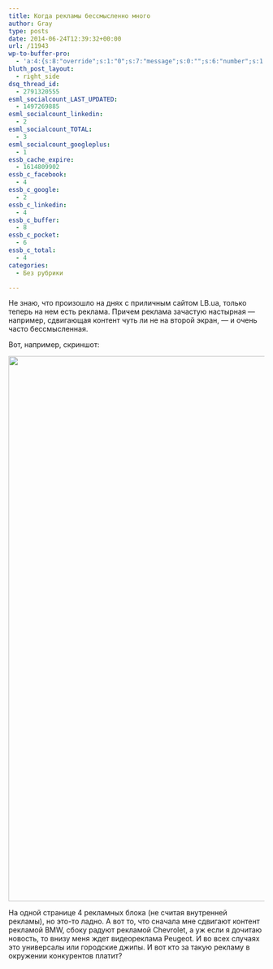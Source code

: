 ```yaml
---
title: Когда рекламы бессмысленно много
author: Gray
type: posts
date: 2014-06-24T12:39:32+00:00
url: /11943
wp-to-buffer-pro:
  - 'a:4:{s:8:"override";s:1:"0";s:7:"message";s:0:"";s:6:"number";s:1:"1";s:16:"alternateMessage";s:0:"";}'
bluth_post_layout:
  - right_side
dsq_thread_id:
  - 2791320555
esml_socialcount_LAST_UPDATED:
  - 1497269885
esml_socialcount_linkedin:
  - 2
esml_socialcount_TOTAL:
  - 3
esml_socialcount_googleplus:
  - 1
essb_cache_expire:
  - 1614809902
essb_c_facebook:
  - 4
essb_c_google:
  - 2
essb_c_linkedin:
  - 4
essb_c_buffer:
  - 8
essb_c_pocket:
  - 6
essb_c_total:
  - 4
categories:
  - Без рубрики

---
```








Не знаю, что произошло на днях с приличным сайтом LB.ua, только теперь на нем есть реклама. Причем реклама зачастую настырная — например, сдвигающая контент чуть ли не на второй экран, — и очень часто бессмысленная.

Вот, например, скриншот:

<img data-attachment-id="11944" data-permalink="https://blognot.co/11943/lb_ua_ad_hgwqt3" data-orig-file="https://i2.wp.com/blognot.co/wp-content/uploads/2020/04/lb_ua_ad_hgwqt3.png?fit=575%2C1073&ssl=1" data-orig-size="575,1073" data-comments-opened="1" data-image-meta="{&quot;aperture&quot;:&quot;0&quot;,&quot;credit&quot;:&quot;&quot;,&quot;camera&quot;:&quot;&quot;,&quot;caption&quot;:&quot;&quot;,&quot;created_timestamp&quot;:&quot;0&quot;,&quot;copyright&quot;:&quot;&quot;,&quot;focal_length&quot;:&quot;0&quot;,&quot;iso&quot;:&quot;0&quot;,&quot;shutter_speed&quot;:&quot;0&quot;,&quot;title&quot;:&quot;&quot;,&quot;orientation&quot;:&quot;0&quot;}" data-image-title="lb_ua_ad_hgwqt3" data-image-description="" data-medium-file="https://i2.wp.com/blognot.co/wp-content/uploads/2020/04/lb_ua_ad_hgwqt3.png?fit=161%2C300&ssl=1" data-large-file="https://i2.wp.com/blognot.co/wp-content/uploads/2020/04/lb_ua_ad_hgwqt3.png?fit=549%2C1024&ssl=1" class="aligncenter wp-image-11944" src="https://i0.wp.com/res.cloudinary.com/blognot/image/upload/c_thumb,g_center,w_575/v1403613123/lb_ua_ad_hgwqt3.png?resize=575%2C1073&#038;ssl=1" alt="" width="575" height="1073" data-recalc-dims="1" /> 

На одной странице 4 рекламных блока (не считая внутренней рекламы), но это-то ладно. А вот то, что сначала мне сдвигают контент рекламой BMW, сбоку радуют рекламой Chevrolet, а уж если я дочитаю новость, то внизу меня ждет видеореклама Peugeot. И во всех случаях это универсалы или городские джипы. И вот кто за такую рекламу в окружении конкурентов платит?
